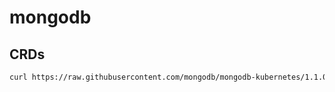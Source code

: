 # mongodb

## CRDs

```bash
curl https://raw.githubusercontent.com/mongodb/mongodb-kubernetes/1.1.0/public/crds.yaml -o templates/crds.yaml
```
